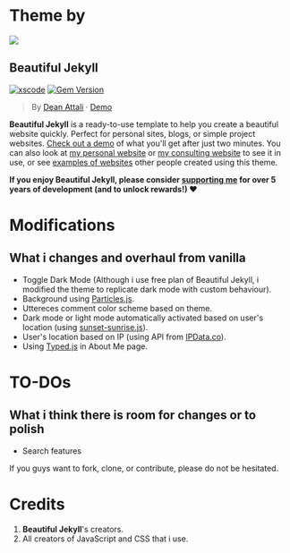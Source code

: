 # Theme by

[![](https://i.imgur.com/zNBkzj1.png)](https://beautifuljekyll.com/plans/)

## Beautiful Jekyll

[![xscode](https://img.shields.io/badge/Available%20on-xs%3Acode-blue?style=?style=plastic&logo=appveyor&logo=data:image/png;base64,iVBORw0KGgoAAAANSUhEUgAAAEAAAABACAMAAACdt4HsAAAAGXRFWHRTb2Z0d2FyZQBBZG9iZSBJbWFnZVJlYWR5ccllPAAAAAZQTFRF////////VXz1bAAAAAJ0Uk5T/wDltzBKAAAAlUlEQVR42uzXSwqAMAwE0Mn9L+3Ggtgkk35QwcnSJo9S+yGwM9DCooCbgn4YrJ4CIPUcQF7/XSBbx2TEz4sAZ2q1RAECBAiYBlCtvwN+KiYAlG7UDGj59MViT9hOwEqAhYCtAsUZvL6I6W8c2wcbd+LIWSCHSTeSAAECngN4xxIDSK9f4B9t377Wd7H5Nt7/Xz8eAgwAvesLRjYYPuUAAAAASUVORK5CYII=)](https://xscode.com/daattali/beautiful-jekyll)
[![Gem Version](https://badge.fury.io/rb/beautiful-jekyll-theme.svg)](https://badge.fury.io/rb/beautiful-jekyll-theme)

> By [Dean Attali](https://deanattali.com) &middot; [Demo](https://beautifuljekyll.com/)

**Beautiful Jekyll** is a ready-to-use template to help you create a beautiful website quickly. Perfect for personal sites, blogs, or simple project websites.  [Check out a demo](https://beautifuljekyll.com) of what you'll get after just two minutes.  You can also look at [my personal website](https://deanattali.com) or [my consulting website](https://attalitech.com) to see it in use, or see [examples of websites](http://beautifuljekyll.com/examples) other people created using this theme.

**If you enjoy Beautiful Jekyll, please consider [supporting me](https://github.com/sponsors/daattali) for over 5 years of development (and to unlock rewards!) ❤**

# Modifications
## What i changes and overhaul from vanilla

- Toggle Dark Mode (Although i use free plan of Beautiful Jekyll, i modified the theme to replicate dark mode with custom behaviour).
- Background using [Particles.js](https://vincentgarreau.com/particles.js/).
- Uttereces comment color scheme based on theme.
- Dark mode or light mode automatically activated based on user's location (using [sunset-sunrise.js](https://github.com/udivankin/sunrise-sunset)).
- User's location based on IP (using API from [IPData.co](https://ipdata.co/)).
- Using [Typed.js](https://mattboldt.com/demos/typed-js/) in About Me page.

# TO-DOs
## What i think there is room for changes or to polish
- Search features

If you guys want to fork, clone, or contribute, please do not be hesitated.


# Credits
1. **Beautiful Jekyll**'s creators.
2. All creators of JavaScript and CSS that i use.

